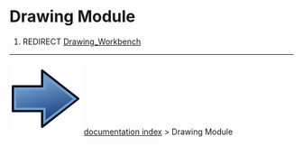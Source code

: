 # Drawing Module
1.  REDIRECT [Drawing_Workbench](Drawing_Workbench.md)



---
![](images/Button_right.svg) [documentation index](../README.md) > Drawing Module
